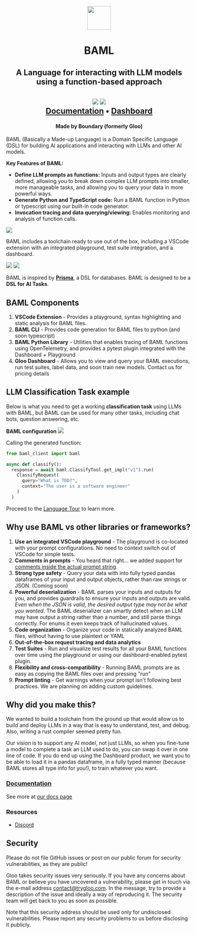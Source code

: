 <div align="center">
  <a href="https://app.trygloo.com?utm_source=github" target="_blank" rel="noopener noreferrer">
    <picture>
      <source media="(prefers-color-scheme: dark)" srcset="https://www.trygloo.com/gloo-ai-square-256.png">
      <img src="https://www.trygloo.com/gloo-ai-square-256.png" height="64">
    </picture>
  </a>
  <h1>BAML</h1>
  <h2>A Language for interacting with LLM models using a function-based approach<h2>
  <a href="https://discord.gg/mWBCPyDhPW"><img src="https://img.shields.io/discord/1119368998161752075.svg?logo=discord" /></a>
  <a href="https://twitter.com/intent/follow?screen_name=tryGloo"><img src="https://img.shields.io/twitter/follow/tryGloo?style=social"></a>
  <!-- <a href="https://docs.trygloo.com"><img src="https://img.shields.io/badge/documentation-gloo-brightgreen.svg"></a> -->
  <br /> 
  <a href="https://docs.trygloo.com">Documentation</a>
 • <a href="https://app.trygloo.com">Dashboard</a>
   <h4>Made by Boundary (formerly Gloo)</h4>
</div>

BAML (Basically a Made-up Language) is a Domain Specific Language (DSL) for building AI applications and interacting with LLMs and other AI models.

**Key Features of BAML:**

- **Define LLM prompts as functions:** Inputs and output types are clearly defined, allowing you to break down complex LLM prompts into smaller, more manageable tasks, and allowing you to query your data in more powerful ways.
- **Generate Python and TypeScript code:** Run a BAML function in Python or typescript using our built-in code generator.
- **Invocation tracing and data querying/viewing:** Enables monitoring and analysis of function calls.

<img src="docs/images/baml/baml-playground.png" />

BAML includes a toolchain ready to use out of the box, including a VSCode extension with an integrated playground, test suite integration, and a dashboard.

<img src="docs/images/baml/dashboard-full-baml.png" />

<img src="docs/images/baml/dashboard-analytics.png" />

BAML is inspired by **[Prisma](https://www.prisma.io/)**, a DSL for databases. BAML is designed to be a **DSL for AI Tasks**.

## BAML Components

1. **VSCode Extension** - Provides a playground, syntax highlighting and static analysis for BAML files.
2. **BAML CLI** - Provides code generation for BAML files to python (and soon typescript)
3. **BAML Python Library** - Utilities that enables tracing of BAML functions using OpenTelemetry, and provides a pytest plugin integrated with the Dashboard + Playground
4. **Gloo Dashboard** - Allows you to view and query your BAML executions, run test suites, label data, and soon train new models. Contact us for pricing details

## LLM Classification Task example

Below is what you need to get a working **classification task** using LLMs with BAML, but BAML can be used for many other tasks, including chat bots, question answering, etc.

**BAML configuration**
<img src="docs/images/baml/full-prompt-baml.png" />

Calling the generated function:

```python
from baml_client import baml

async def classify():
  response = await baml.ClassifyTool.get_impl("v1").run(
    ClassifyRequest(
      query="What is TDD?",
      context="The user is a software engineer"
    )
  )
```

Proceed to the [Language Tour](./baml-by-example) to learn more.

## Why use BAML vs other libraries or frameworks?

1. **Use an integrated VSCode playground** - The playground is co-located with your prompt configurations. No need to context switch out of VSCode for simple tests.
2. **Comments in prompts** - You heard that right... we added support for [comments inside the actual prompt string](https://docs.trygloo.com/v2/mdx/baml-by-example#comments).
3. **Strong type safety** - Query your data with into fully typed pandas dataframes of your input and output objects, rather than raw strings or JSON. (Coming soon)
4. **Powerful deserialization** - BAML parses your inputs and outputs for you, and provides guardrails to ensure your inputs and outputs are valid. _Even when the JSON is valid, the desired output type may not be what you wanted_. The BAML deserializer can smartly detect when an LLM may have output a string rather than a number, and still parse things correctly. For enums it even keeps track of hallucinated values.
5. **Code organization** - Organize your code in statically analyzed BAML files, without having to use plaintext or YAML
6. **Out-of-the-box request tracing and data analytics**
7. **Test Suites** - Run and visualize test results for all your BAML functions over time using the playground or using our dashboard-enabled pytest plugin.
8. **Flexibility and cross-compatibility** - Running BAML prompts are as easy as copying the BAML files over and pressing "run"
9. **Prompt linting** - Get warnings when your prompt isn't following best practices. We are planning on adding custom guidelines.

## Why did you make this?

We wanted to build a toolchain from the ground up that would allow us to build and deploy LLMs in a way that is easy to understand, test, and debug. Also, writing a rust compiler seemed pretty fun.

Our vision is to support any AI model, not just LLMs, so when you fine-tune a model to complete a task an LLM used to do, you can swap it over in one line of code. If you do end up using the Dashboard product, we want you to be able to load it in a pandas dataframe, in a fully typed manner (because BAML stores all type info for you!), to train whatever you want.

### [Documentation](https://docs.trygloo.com)

See more at [our docs page](https://docs.trygloo.com)

### Resources

- [Discord](https://discord.gg/mWBCPyDhPW)

## Security

Please do not file GitHub issues or post on our public forum for security vulnerabilities, as they are public!

Gloo takes security issues very seriously. If you have any concerns about BAML or believe you have uncovered a vulnerability, please get in touch via the e-mail address contact@trygloo.com. In the message, try to provide a description of the issue and ideally a way of reproducing it. The security team will get back to you as soon as possible.

Note that this security address should be used only for undisclosed vulnerabilities. Please report any security problems to us before disclosing it publicly.

